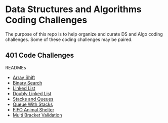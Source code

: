 # Data Structures and Algorithms Coding Challenges

The purpose of this repo is to help organize and curate DS and Algo coding challenges. Some of these coding challenges may be paired.

## 401 Code Challenges

READMEs
* [Array Shift](https://github.com/stephenchu530/data-structures-and-algorithms/blob/master/CodeChallenges401/docs/ArrayShift.md)
* [Binary Search](https://github.com/stephenchu530/data-structures-and-algorithms/blob/master/CodeChallenges401/docs/BinarySearch.md)
* [Linked List](https://github.com/stephenchu530/data-structures-and-algorithms/blob/master/CodeChallenges401/docs/LinkedList.md)
* [Doubly Linked List](https://github.com/stephenchu530/data-structures-and-algorithms/blob/master/CodeChallenges401/docs/DoublyLinkedList.md)
* [Stacks and Queues](https://github.com/stephenchu530/data-structures-and-algorithms/blob/master/stacksandqueues/docs/StacksandQueues.md)
* [Queue With Stacks](https://github.com/stephenchu530/data-structures-and-algorithms/blob/master/QueueWithStacks/docs/QueueWithStacks.md)
* [FIFO Animal Shelter](https://github.com/stephenchu530/data-structures-and-algorithms/blob/master/fifoAnimalShelter/docs/fifoAnimalShelter.md)
* [Multi Bracket Validation](https://github.com/stephenchu530/data-structures-and-algorithms/blob/master/MultiBracketValidation/docs/MultiBracketValidation.md)
